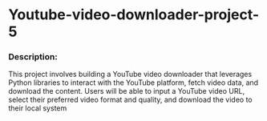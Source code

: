 # Youtube-video-downloader-project-5

### Description:
This project involves building a YouTube video downloader that leverages Python libraries to interact with the YouTube platform, fetch video data, and download the content. Users will be able to input a YouTube video URL, select their preferred video format and quality, and download the video to their local system
